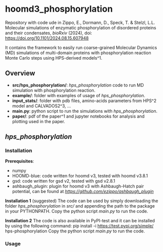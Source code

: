 # hoomd3_phosphorylation

Repository with code ude in Zippo, E., Dormann, D., Speck, T. & Stelzl, L.L. Molecular simulations of enzymatic phosphorylation of
disordered proteins and their condensates, *bioRxiv* (2024), doi: https://doi.org/10.1101/2024.08.15.607948

It contains the framework to easily run coarse-grained Molecular Dynamics (MD) simulations of multi-domain proteins with phosphorylation reaction Monte Carlo steps using HPS-derived models^1.

## Overview
- **src/hps_phosphorylation/**: *hps_phosphorylation* code to run MD simulation with phosphorylation reaction.
- **example/**: folder with examples of usage of *hps_phosphorylation*.
- **input_stats/**: folder with pdb files, amino-acids parameters from HPS^2 model and CALVADOS2^3, ...
- **main.py**: python script to run the simulations with *hps_phosphorylation*.
- **paper/**: pdf of the paper^1 and jupyter notebooks for analysis and plotting used in the paper.

## *hps_phosphorylation*

### Installation

**Prerequisites**:
-  numpy
-  HOOMD-blue: code written for hoomd v3, tested with hoomd v3.8.1
-  gsd: code written for gsd v2, tested with gsd v2.8.1
-  ashbaugh_plugin: plugin for hoomd v3 with Ashbaugh-Hatch pair potential, can be found at *https://github.com/ezippo/ashbaugh_plugin*

**Installation 1** (suggested)
The code can be used by simply downloading the folder *hps_phosphorylation* in *src/* and appending the path to the package in your PYTHONPATH.
Copy the python script *main.py* to run the code.

**Installation 2**
The code is also available in PyPI-test and it can be installed by using the following command:
  pip install -i https://test.pypi.org/simple/ hps-phosphorylation
Copy the python script *main.py* to run the code.


### Usage

